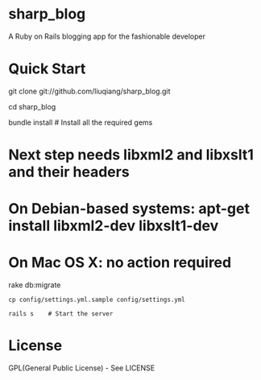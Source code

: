 
sharp_blog
=========

A Ruby on Rails blogging app for the fashionable developer


Quick Start
=========

  git clone git://github.com/liuqiang/sharp_blog.git

  cd sharp_blog

  bundle install         # Install all the required gems

  # Next step needs libxml2 and libxslt1 and their headers
  # On Debian-based systems: apt-get install libxml2-dev libxslt1-dev
  # On Mac OS X: no action required

  rake db:migrate
	
	cp config/settings.yml.sample config/settings.yml
	
	rails s    # Start the server


License
=========

GPL(General Public License) - See LICENSE

